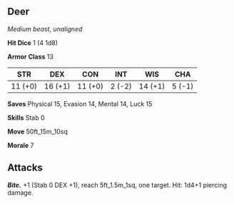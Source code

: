 ## Deer

*Medium beast, unaligned*

**Hit Dice** 1 (4 1d8)

**Armor Class** 13

| STR     | DEX     | CON     | INT     | WIS     | CHA     |
|---------|---------|---------|---------|---------|---------|
| 11 (+0) | 16 (+1) | 11 (+0) |  2 (-2) | 14 (+1) |  5 (-1) |

**Saves** Physical 15, Evasion 14, Mental 14, Luck 15

**Skills** Stab 0

**Move** 50ft_15m_10sq

**Morale** 7

## Attacks

***Bite.*** +1 (Stab 0 DEX +1), reach 5ft_1.5m_1sq, one target. Hit: 1d4+1 piercing damage.

